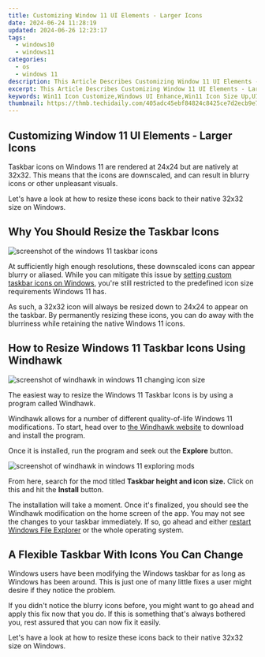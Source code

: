 ```yaml
---
title: Customizing Window 11 UI Elements - Larger Icons
date: 2024-06-24 11:28:19
updated: 2024-06-26 12:23:17
tags:
  - windows10
  - windows11
categories:
  - os
  - windows 11
description: This Article Describes Customizing Window 11 UI Elements - Larger Icons
excerpt: This Article Describes Customizing Window 11 UI Elements - Larger Icons
keywords: Win11 Icon Customize,Windows UI Enhance,Win11 Icon Size Up,UI Elements Change,Window Icon Resize,Win11 Theme Edit,UI Widget Adjustment
thumbnail: https://thmb.techidaily.com/405adc45ebf84824c8425ce7d2ecb9e77863385d350fb3dba3386c181908ce4e.jpg
---
```


## Customizing Window 11 UI Elements - Larger Icons

 Taskbar icons on Windows 11 are rendered at 24x24 but are natively at 32x32\. This means that the icons are downscaled, and can result in blurry icons or other unpleasant visuals.

 Let's have a look at how to resize these icons back to their native 32x32 size on Windows.

## Why You Should Resize the Taskbar Icons

![screenshot of the windows 11 taskbar icons](https://static1.makeuseofimages.com/wordpress/wp-content/uploads/2023/08/screenshot_of_windows_11_taskbar_icons.jpg)

 At sufficiently high enough resolutions, these downscaled icons can appear blurry or aliased. While you can mitigate this issue by [setting custom taskbar icons on Windows](https://www.makeuseof.com/tag/change-taskbar-icons-programs-windows-10/), you're still restricted to the predefined icon size requirements Windows 11 has.

 As such, a 32x32 icon will always be resized down to 24x24 to appear on the taskbar. By permanently resizing these icons, you can do away with the blurriness while retaining the native Windows 11 icons.

## How to Resize Windows 11 Taskbar Icons Using Windhawk

![screenshot of windhawk in windows 11 changing icon size](https://static1.makeuseofimages.com/wordpress/wp-content/uploads/2023/08/screenshot_of_windhawk_windows_11_changing_icon_size-1.jpg)

 The easiest way to resize the Windows 11 Taskbar Icons is by using a program called Windhawk.

 Windhawk allows for a number of different quality-of-life Windows 11 modifications. To start, head over to [the Windhawk website](https://windhawk.net) to download and install the program.

 Once it is installed, run the program and seek out the **Explore** button.

![screenshot of windhawk in windows 11 exploring mods](https://static1.makeuseofimages.com/wordpress/wp-content/uploads/2023/08/screenshot_of_windhawk_windows_11_explore_mods-1.jpg)

 From here, search for the mod titled **Taskbar height and icon size.** Click on this and hit the **Install** button.

 The installation will take a moment. Once it's finalized, you should see the Windhawk modification on the home screen of the app. You may not see the changes to your taskbar immediately. If so, go ahead and either [restart Windows File Explorer](https://www.makeuseof.com/ways-to-restart-file-explorer-windows-10/) or the whole operating system.

##

## A Flexible Taskbar With Icons You Can Change

 Windows users have been modifying the Windows taskbar for as long as Windows has been around. This is just one of many little fixes a user might desire if they notice the problem.

 If you didn't notice the blurry icons before, you might want to go ahead and apply this fix now that you do. If this is something that's always bothered you, rest assured that you can now fix it easily.

 Let's have a look at how to resize these icons back to their native 32x32 size on Windows.
